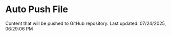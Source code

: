 # Auto Push File

Content that will be pushed to GitHub repository.
Last updated: 07/24/2025, 06:29:06 PM